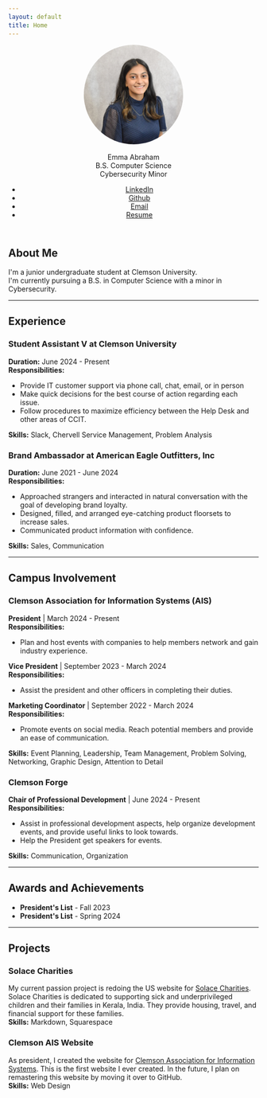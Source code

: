 ```yaml
---
layout: default
title: Home
---
```

<header>
  <div style="text-align: center;">
    <img src="./Best.jpg" alt="Profile Picture" width="200" height="200" style="border-radius: 50%;">
  </div>

  <p>
    Emma Abraham<br>
    B.S. Computer Science<br>
    Cybersecurity Minor
  </p>

  <nav>
    <ul>
      <li><a href="www.linkedin.com/in/emma-a-abraham">LinkedIn</a></li>
      <li><a href="https://github.com/abraha9">Github</a></li>
      <li><a href="mailto:abraha9@clemson.edu">Email</a></li>
      <li><a href="EmmaAbrahamResume.pdf">Resume</a></li>
    </ul>
  </nav>

</header>

<section class="content">
  
  <h2>About Me</h2>
  <p>I'm a junior undergraduate student at Clemson University.<br> 
  I'm currently pursuing a B.S. in Computer Science with a minor in Cybersecurity.</p>

  <hr>

  <h2>Experience</h2>

  <h3>Student Assistant V at Clemson University</h3>
  <p><strong>Duration:</strong> June 2024 - Present<br>
  <strong>Responsibilities:</strong></p>
  <ul>
      <li>Provide IT customer support via phone call, chat, email, or in person</li>
      <li>Make quick decisions for the best course of action regarding each issue.</li>
      <li>Follow procedures to maximize efficiency between the Help Desk and other areas of CCIT.</li>
  </ul>
  <p><strong>Skills:</strong> Slack, Chervell Service Management, Problem Analysis</p>

  <h3>Brand Ambassador at American Eagle Outfitters, Inc</h3>
  <p><strong>Duration:</strong> June 2021 - June 2024<br>
  <strong>Responsibilities:</strong></p>
  <ul>
      <li>Approached strangers and interacted in natural conversation with the goal of developing brand loyalty.</li>
      <li>Designed, filled, and arranged eye-catching product floorsets to increase sales.</li>
      <li>Communicated product information with confidence.</li>
  </ul>
  <p><strong>Skills:</strong> Sales, Communication</p>

  <hr>

  <h2>Campus Involvement</h2>

  <h3>Clemson Association for Information Systems (AIS)</h3>
  <p><strong>President</strong> | March 2024 - Present<br>
  <strong>Responsibilities:</strong></p>
  <ul>
      <li>Plan and host events with companies to help members network and gain industry experience.</li>
  </ul>
  <p><strong>Vice President</strong> | September 2023 - March 2024<br>
  <strong>Responsibilities:</strong></p>
  <ul>
      <li>Assist the president and other officers in completing their duties.</li>
  </ul>
  <p><strong>Marketing Coordinator</strong> | September 2022 - March 2024<br>
  <strong>Responsibilities:</strong></p>
  <ul>
      <li>Promote events on social media. Reach potential members and provide an ease of communication.</li>
  </ul>
  <p><strong>Skills:</strong> Event Planning, Leadership, Team Management, Problem Solving, Networking, Graphic Design, Attention to Detail</p>

  <h3>Clemson Forge</h3>
  <p><strong>Chair of Professional Development</strong> | June 2024 - Present<br>
  <strong>Responsibilities:</strong></p>
  <ul>
      <li>Assist in professional development aspects, help organize development events, and provide useful links to look towards.</li>
      <li>Help the President get speakers for events.</li>
  </ul>
  <p><strong>Skills:</strong> Communication, Organization</p>

  <hr>

  <h2>Awards and Achievements</h2>
  <ul>
      <li><strong>President's List</strong> - Fall 2023</li>
      <li><strong>President's List</strong> - Spring 2024</li>
  </ul>

  <hr>

  <h2>Projects</h2>

  <h3>Solace Charities</h3>
  <p>My current passion project is redoing the US website for <a href="https://www.solacecharities.org/">Solace Charities</a>. Solace Charities is dedicated to supporting sick and underprivileged children and their families in Kerala, India. They provide housing, travel, and financial support for these families.<br>
  <strong>Skills:</strong> Markdown, Squarespace</p>

  <h3>Clemson AIS Website</h3>
  <p>As president, I created the website for <a href="https://cuais3.wixsite.com/clemsonais">Clemson Association for Information Systems</a>. This is the first website I ever created. In the future, I plan on remastering this website by moving it over to GitHub.<br>
  <strong>Skills:</strong> Web Design</p>

</section>
